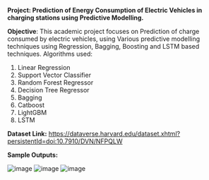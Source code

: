 **Project: Prediction of Energy Consumption of Electric Vehicles in charging stations using Predictive Modelling.**

**Objective**: This academic project focuses on Prediction of charge consumed by electric vehicles, using Various predictive modelling techniques using Regression, Bagging, Boosting and LSTM based techniques.
Algorithms used:
1. Linear Regression
2. Support Vector Classifier
3. Random Forest Regressor
4. Decision Tree Regressor
5. Bagging
6. Catboost
7. LightGBM
8. LSTM
   
**Dataset Link:** https://dataverse.harvard.edu/dataset.xhtml?persistentId=doi:10.7910/DVN/NFPQLW

**Sample Outputs:**

![image](https://github.com/user-attachments/assets/3b257c4f-ecc5-4b08-b7e7-402bb0476700)
![image](https://github.com/user-attachments/assets/0fe2507c-0217-4e39-bf73-79d4f91672b3)
![image](https://github.com/user-attachments/assets/c437d23f-88ba-49cd-9629-18f32723e635)


